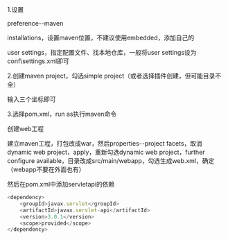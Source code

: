 1.设置

preference--maven

installations，设置maven位置，不建议使用embedded，添加自己的

user settings，指定配置文件、找本地仓库，一般将user settings设为conf\settings.xml即可



2.创建maven project，勾选simple project（或者选择插件创建，但可能目录不全）

输入三个坐标即可



3.选择pom.xml，run as执行maven命令



创建web工程

建立maven工程，打包改成war，然后properties--project facets，取消dynamic web project，apply，重新勾选dynamic web project，further configure available，目录改成src/main/webapp，勾选生成web.xml，确定（webapp不要在外面也有）

然后在pom.xml中添加servletapi的依赖

```javascript
<dependency>
    <groupId>javax.servlet</groupId>
    <artifactId>javax.servlet-api</artifactId>
    <version>3.0.1</version>
    <scope>provided</scope>
</dependency>
```

